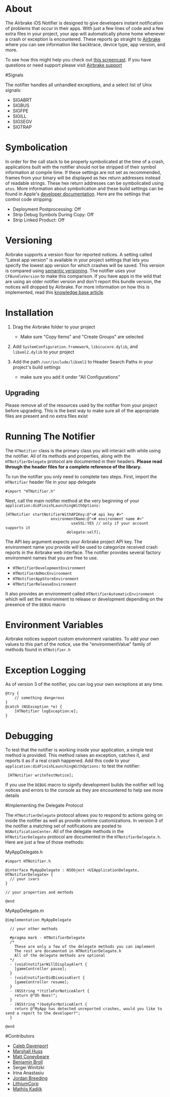 # About

The Airbrake iOS Notifier is designed to give developers instant notification of problems that occur in their apps. With just a few lines of code and a few extra files in your project, your app will automatically phone home whenever a crash or exception is encountered. These reports go straight to [Airbrake](http://airbrakeapp.com) where you can see information like backtrace, device type, app version, and more.

To see how this might help you check out [this screencast](http://guicocoa.com/hoptoad#screencast). If you have questions or need support please visit [Airbrake support](http://help.airbrakeapp.com/discussions/ios-notifier)

#Signals

The notifier handles all unhandled exceptions, and a select list of Unix signals:

- SIGABRT
- SIGBUS
- SIGFPE
- SIGILL
- SIGSEGV
- SIGTRAP

# Symbolication

In order for the call stack to be properly symbolicated at the time of a crash, applications built with the notifier should not be stripped of their symbol information at compile time. If these settings are not set as  recommended, frames from your binary will be displayed as hex return addresses instead of readable strings. These hex return addresses can be symbolicated using `atos`. More information about symbolication and these build settings can be found in Apple's [developer documentation](http://developer.apple.com/tools/xcode/symbolizingcrashdumps.html). Here are the settings that control code stripping:

- Deployment Postprocessing: Off
- Strip Debug Symbols During Copy: Off
- Strip Linked Product: Off

# Versioning

Airbrake supports a version floor for reported notices. A setting called "Latest app version" is available in your project settings that lets you specify the lowest app version for which crashes will be saved. This version is compared using [semantic versioning](http://semver.org/). The notifier uses your `CFBundleVersion` to make this comparison. If you have apps in the wild that are using an older notifier version and don't report this bundle version, the notices will dropped by Airbrake. For more information on how this is implemented, read this [knowledge base article](http://help.airbrakeapp.com/kb/ios/app-versions).

# Installation

1. Drag the Airbrake folder to your project
    
    - Make sure "Copy Items" and "Create Groups" are selected

2. Add `SystemConfiguration.framework`, `libicucore.dylib`, and `libxml2.dylib` to your project

3. Add the path `/usr/include/libxml2` to Header Search Paths in your project's build settings
  
    - make sure you add it under "All Configurations"

## Upgrading
Please remove all of the resources used by the notifier from your project before upgrading. This is the best way to make sure all of the appropriate files are present and no extra files exist
    
# Running The Notifier

The `HTNotifier` class is the primary class you will interact with while using the notifier. All of its methods and properties, along with the `HTNotifierDelegate` protocol are documented in their headers. **Please read through the header files for a complete reference of the library.**

To run the notifier you only need to complete two steps. First, import the `HTNotifier` header file in your app delegate

    #import "HTNotifier.h"
    
Next, call the main notifier method at the very beginning of your `application:didFinishLaunchingWithOptions:`

    [HTNotifier startNotifierWithAPIKey:@"<# api key #>"
                        environmentName:@"<# environment name #>"
                                 useSSL:YES // only if your account supports it
                               delegate:self];

The API key argument expects your Airbrake project API key. The environment name you provide will be used to categorize received crash reports in the Airbrake web interface. The notifier provides several factory environment names that you are free to use.

- `HTNotifierDevelopmentEnvironment`
- `HTNotifierAdHocEnvironment`
- `HTNotifierAppStoreEnvironment`
- `HTNotifierReleaseEnvironment`

It also provides an environment called `HTNotifierAutomaticEnvironment` which will set the environment to release or development depending on the presence of the `DEBUG` macro

# Environment Variables

Airbrake notices support custom environment variables. To add your own values to this part of the notice, use the "environmentValue" family of methods found in `HTNotifier.h`

# Exception Logging

As of version 3 of the notifier, you can log your own exceptions at any time.

    @try {
        // something dangerous
    }
    @catch (NSException *e) {
        [HTNotifier logException:e];
    }

# Debugging

To test that the notifier is working inside your application, a simple test method is provided. This method raises an exception, catches it, and reports it as if a real crash happened. Add this code to your `application:didFinishLaunchingWithOptions:` to test the notifier:

     [HTNotifier writeTestNotice];

If you use the `DEBUG` macro to signify development builds the notifier will log notices and errors to the console as they are encountered to help see more details

#Implementing the Delegate Protocol

The `HTNotifierDelegate` protocol allows you to respond to actions going on inside the notifier as well as provide runtime customizations. In version 3 of the notifier a matching set of notifications are posted to `NSNotificationCenter`. All of the delegate methods in the `HTNotifierDelegate` protocol are documented in the `HTNotifierDelegate.h`. Here are just a few of those methods:

MyAppDelegate.h

    #import HTNotifier.h
    
    @interface MyAppDelegate : NSObject <UIApplicationDelegate, HTNotifierDelegate> {
      // your ivars
    }
    
    // your properties and methods
    
    @end  

MyAppDelegate.m

    @implementation MyAppDelegate
      
      // your other methods
      
      #pragma mark - HTNotifierDelegate
      /*
        These are only a few of the delegate methods you can implement
        The rest are documented in HTNotifierDelegate.h
        All of the delegate methods are optional
      */
      - (void)notifierWillDisplayAlert {
        [gameController pause];
      }
      - (void)notifierDidDismissAlert {
        [gameController resume];
      }
      - (NSString *)titleForNoticeAlert {
        return @"Oh Noes!";
      }
      - (NSString *)bodyForNoticeAlert {
        return @"MyApp has detected unreported crashes, would you like to send a report to the developer?";
      }
      
    @end

#Contributors

- [Caleb Davenport](http://guicocoa.com)
- [Marshall Huss](http://twoguys.us)
- [Matt Coneybeare](http://coneybeare.net)
- [Benjamin Broll](http://twitter.com/bebroll)
- Sergei Winitzki
- Irina Anastasiu
- [Jordan Breeding](http://jordanbreeding.com)
- [LithiumCorp](http://lithiumcorp.com)
- [Mathijs Kadijk](http://www.wrep.nl/)